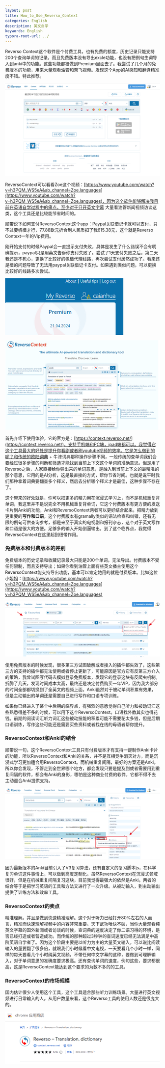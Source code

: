 ```yaml
---
layout: post
title: How_to_Use_Reverso_Context
categories: English
description: 英文自学
keywords: English
typora-root-url: ../
---
```


Reverso Context这个软件是个付费工具，也有免费的额度，历史记录只能支持200个查询单词的记录。而且免费版本没有导出excle功能，也没有把例句生词导入到anki中的功能。这些功能都被做到Premium里面去了。我尝试了几个月的免费版本的功能，用来大量观看油管和奈飞视频。发现这个App的AI感知和翻译精准度不错。特此推荐。

![image-20230422112142133](/images/posts/image-20230422112142133.png)

ReversoContext可以看看Zoe这个视频：[https://www.youtube.com/watch?v=h3PQM_WS5eA&ab_channel=Zoe.languages](https://www.youtube.com/watch?v=h3PQM_WS5eA&ab_channel=Zoe.languages)，因为这个软件能够解决我目前在英语自学过程中的痛点，至少对于只开英文字幕 大量看油管新闻视频访谈这类，这个工具还是比较能节省时间的。

顺带说下如何支付ReversoContext这个app：Paypal关联借记卡就可以支付，只不过要帆樯才行，77.88欧元折合到人民币扣了我615.38元，这个就是Reverso Context一年的Vip费用。

刚开始支付的时候Paypal会一直提示支付失败，具体是发生了什么错误不会有明确提示，paypal只是用英文告诉你支付失败了。尝试了1天支付失败之后，第二天我还是不死心，更换了比较好的帆樯代理线路，再次尝试支付居然成功了。看来还是樯的问题导致了无法用paypal关联借记卡支付。如果遇到类似问题，可以更换比较好的线路多次尝试。

![image-20230422085859262](/images/posts/image-20230422085859262.png)

![image-20230422085944261](/images/posts/image-20230422085944261.png)

首先介绍下使用体验，它的官方是：[https://context.reverso.net/](https://context.reverso.net/)，支持手机端和PC端，ipad端都可以。我觉得它这个工具最大的好处是提升你看剧或者刷youtube视频的效率。它是怎么做到的呢？和传统的欧陆词典 + 牛津词典那种操作步骤不同，一般传统的查单词我们会要经过很多步骤的判断和筛选才能找到当前上下文这个单词的准确意思。但是用了Reverso之后，人家直接给你弹出来的单词意思，是融入到当前上下文的最精准的那个意思，它用的是AI分析，这是最直接的方式，帮你节省时间。也就是说平时我们那种拿着词典要翻查多个释义，然后去分析哪个释义才是最佳，这种步骤不存在了。

这个带来的好处就是，你可以把更多的精力用在沉浸式学习上，而不是机械重复背单词，我这里并不是说完全不用机械重复背单词，它这个付费版本有更方便的发送卡片到Anki的功能，Anki和ReversoContext两者可以更好结合起来。把精力放到更重要的**写作和口语**，这个付费版本有gramally类似的语法检查和纠错，还有无限的例句可供查询参考，都是来至于真实的电视剧和报刊杂志，这个对于英文写作和口语是很大的方便。足够多的输入开始倒逼输出，到了这个临界点，我觉得ReversoContext在这里起到纽带作用。

### 免费版本和付费版本的差别

免费版本的历史记录和收藏记录最大只能是200个单词，无法导出。付费版本不受任何限制，而且支持导出；如果你看到油管上面有些英文播主使用这个ReversoContext能支持导出功能，基本可以肯定她用的就是付费版本。比如这位小姐姐：[https://www.youtube.com/watch?v=h3PQM_WS5eA&ab_channel=Zoe.languages](https://www.youtube.com/watch?v=h3PQM_WS5eA&ab_channel=Zoe.languages)

![image-20230422091446411](/images/posts/image-20230422091446411.png)

使用免费版本的时候发现，很多第三方试图破解或者接入的插件都失效了，这些第三方的支持的插件都无法使用或者停止更新了，可能原因是官方它有反第三方介入的策略，我曾试图写代码去模拟登录免费版本，发现它的登录这块有反爬虫机制。折腾了几天，发现时间成本太高，最终还是决定付费购买一年VIP，因为我大部分的时间全部都切换到了全英文的视频上面。Anki虽然对于被动单词积累有效果，但是主动输出的单词还是需要自己进行写作和口语专项训练。 

如果你已经进入了某个中后期的临界点，有强烈的意愿觉得自己听力和被动词汇这些熟悉得差不多的时候，可以用下这个ReversoContext。口语找外教其实也得花钱。前期的阅读词汇听力词汇这些被动技能的积累可能不需要花太多钱，但是后期口语训练，写作这些可能还是需要买些资料或者找在线的母语者帮你提升。

### ReversoContext和Anki的结合

顺带说一句，这个ReversoContext工具只有付费版本才有支持一键制作Anki卡片的功能，所以ReversoContext和Anki的关系，并不是互相竞争消灭对方，而是沉浸式学习更加适合用ReversoContext。而机械重复间隔，最好的方案还是Anki。所以你会发现，不管走到全世界哪个地方，都会发现只要是提及到或者需要用到重复间隔的软件，都会有Anki的身影，哪怕是这种商业付费的软件，它都不得不去主动迎合Anki提供支持。

![image-20230422103229377](/images/posts/image-20230422103229377.png)

因为最新版本的Anki目前引入了V3复习算法，还有自定义的复习脚本js，在科学复习单词这件事情上，可以做到高度定制化。虽然ReversoContext在沉浸式领域很好，但是在机械重复间隔复习这块，目前我觉得最强大的依然是Anki。两者的结合等于是把学习英语的工具和方法又进行了一次升级。从被动输入，到主动输出提供了训练方法和效率工具。

### ReversoContext的卖点

精准理解。并且是做到快速精准理解。这个对于听力已经打开80%左右的人而言，精准而快速理解视频中的内容非常重要。天下武功唯快不破，当你大量观看纯英文字幕的国外新闻或者访谈的时候，查词典的速度决定了你二语习得的环境，是否已经打造或者营造成功。而传统的那种超过3秒钟的查词速度已经无法满足中高阶英语自学者了。因为这个阶段主要是以听力为主的大量英文输入，可以说比阅读输入的量要翻了很多倍，就跟我们小时候看中文电视，一天要看几个小时一样，同样的每天要看几个小时纯英文视频，不带任何中文字幕的这种，要做到可理解输入，对于单词意思的准确度要求极高。还有查询单词的速度，例句这些，要求都很高，这是ReversoContext能达到这个要求的为数不多的的工具。

### ReversoContext的市场规模

国内估计很少人使用这个工具，这个工具适合那些听力训练场景。大量进行英文视频进行日常输入的人。从用户数量来看，这个Reverso工具的使用人数还是很庞大的。

![image-20230422115920342](/images/posts/image-20230422115920342.png)
